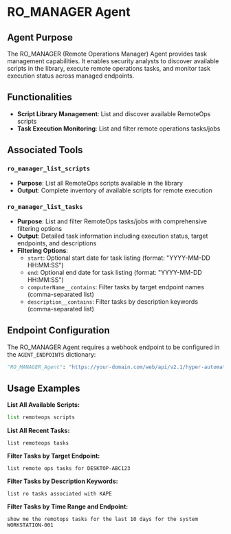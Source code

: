 # RO_MANAGER Agent

## Agent Purpose

The RO_MANAGER (Remote Operations Manager) Agent provides task management capabilities. It enables security analysts to discover available scripts in the library, execute remote operations tasks, and monitor task execution status across managed endpoints.

## Functionalities

- **Script Library Management**: List and discover available RemoteOps scripts
- **Task Execution Monitoring**: List and filter remote operations tasks/jobs

## Associated Tools

### `ro_manager_list_scripts`
- **Purpose**: List all RemoteOps scripts available in the library
- **Output**: Complete inventory of available scripts for remote execution

### `ro_manager_list_tasks`
- **Purpose**: List and filter RemoteOps tasks/jobs with comprehensive filtering options
- **Output**: Detailed task information including execution status, target endpoints, and descriptions
- **Filtering Options**:
  - `start`: Optional start date for task listing (format: "YYYY-MM-DD HH:MM:SS")
  - `end`: Optional end date for task listing (format: "YYYY-MM-DD HH:MM:SS")
  - `computerName__contains`: Filter tasks by target endpoint names (comma-separated list)
  - `description__contains`: Filter tasks by description keywords (comma-separated list)

## Endpoint Configuration

The RO_MANAGER Agent requires a webhook endpoint to be configured in the `AGENT_ENDPOINTS` dictionary:

```python
"RO_MANAGER_Agent": "https://your-domain.com/web/api/v2.1/hyper-automate/webhook/v1/webhook/http/<WEBHOOK_URI>"
```

## Usage Examples

**List All Available Scripts:**
```python
list remoteops scripts
```

**List All Recent Tasks:**
```
list remoteops tasks
```

**Filter Tasks by Target Endpoint:**
```
list remote ops tasks for DESKTOP-ABC123
```

**Filter Tasks by Description Keywords:**
```
list ro tasks associated with KAPE
```

**Filter Tasks by Time Range and Endpoint:**
```
show me the remotops tasks for the last 10 days for the system WORKSTATION-001
```

